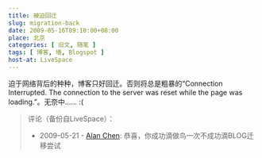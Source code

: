 ```yaml
---
title: 被迫回迁
slug: migration-back
date: 2009-05-16T09:10:00+08:00
place: 北京
categories: [ 旧文, 随笔 ]
tags: [ 博客, 墙, Blogspot ]
host-at: LiveSpace
---
```

迫于网络背后的种种，博客只好回迁。否则将总是粗暴的“Connection Interrupted. The connection to the server was reset while the page was loading.”。无奈中…… :(

> 评论（备份自LiveSpace）：
> 
> * 2009-05-21 - [Alan Chen](http://cid-bc50ca5b7024dc31.profile.live.com/): 恭喜，你成功滴做鸟一次不成功滴BLOG迁移尝试

